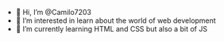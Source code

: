 - 👋 Hi, I’m @Camilo7203
- 👀 I’m interested in learn about the world of web development
- 🌱 I’m currently learning HTML and CSS but also a bit of JS
<!---
Camilo7203/Camilo7203 is a ✨ special ✨ repository because its `README.md` (this file) appears on your GitHub profile.
You can click the Preview link to take a look at your changes.
--->
